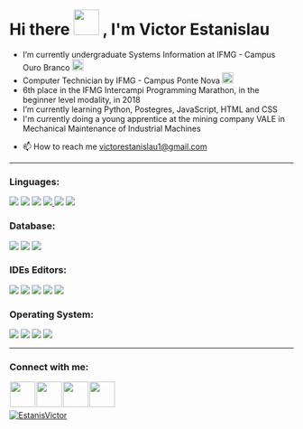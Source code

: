 <h1>Hi there
  <a><img src="https://cdn.discordapp.com/emojis/852645001079029881.gif?v=1" width="45" height="45"/></a>
  , I'm Victor Estanislau
</h1>
<p>
<ul>
   <li>
      I’m currently undergraduate Systems Information at IFMG - Campus Ouro Branco <a><img src="https://cdn.discordapp.com/emojis/851604969501360138.png?v=1" width="20" height="20"/></a>
  </li>
  <li>
    Computer Technician by IFMG - Campus Ponte Nova <a><img src="https://cdn.discordapp.com/emojis/851604969501360138.png?v=1" width="20" height="20"/></a>
  </li>
  </li>
    <li>
     6th place in the IFMG Intercampi Programming Marathon, in the beginner level modality, in 2018
  </li>
  <li>
  I’m currently learning Python, Postegres, JavaScript, HTML and CSS
</li>
  <li>
  I'm currently doing a young apprentice at the mining company VALE in Mechanical Maintenance of Industrial Machines
</li>
  <li>
  <p>
    <g-emoji class="g-emoji" alias="mailbox" fallback-src="https://github.githubassets.com/images/icons/emoji/unicode/1f4eb.png">📫</g-emoji>
    How to reach me
    <a href="mailto:victorestanislau1@gmail.com">victorestanislau1@gmail.com</a>
  </p>
</li>
</ul>
</p>
<div>
  <hr>
  <h3>Linguages:</h3>
  <a href = "#"><img src="https://img.shields.io/badge/Java-ED8B00?style=for-the-badge&amp;logo=java&amp;logoColor=white" style="max-width:100%;"></a>
  <a href = "#"><img src="https://img.shields.io/badge/python-3670A0?style=for-the-badge&logo=python&logoColor=ffdd54"></a>
  <a href = "#"><img src="https://img.shields.io/badge/HTML5-E34F26?style=for-the-badge&amp;logo=html5&amp;logoColor=white" style="max-width:100%;"></a>
  <a href = "#"><img src="https://img.shields.io/badge/css3-%231572B6.svg?style=for-the-badge&logo=css3&logoColor=white" style="max-width:100%;"> </a>
  <a href = "#"><img src="https://img.shields.io/badge/JavaScript-F7DF1E?style=for-the-badge&amp;logo=javascript&amp;logoColor=black" style="max-width:100%;"></a>
  <a href = "#"><img src="https://img.shields.io/badge/php-%23777BB4.svg?style=for-the-badge&logo=php&logoColor=white" style="max-width:100%;"> </a>
  <br>
  <h3>Database:</h3>
  <a href = "#"><img src="https://img.shields.io/badge/mysql-%2300f.svg?style=for-the-badge&logo=mysql&logoColor=white" style="max-width:100%;"></a>
  <a href = "#"><img src="https://img.shields.io/badge/postgres-%23316192.svg?style=for-the-badge&logo=postgresql&logoColor=white" style="max-width:100%;"></a>
  <a href = "#"><img src="https://img.shields.io/badge/sqlite-%2307405e.svg?style=for-the-badge&logo=sqlite&logoColor=white" style="max-width:100%;"></a>
  <h3>IDEs Editors:</h3>
  <a href = "#"><img src="https://img.shields.io/badge/Android%20Studio-3DDC84.svg?style=for-the-badge&logo=android-studio&logoColor=white" style="max-width:100%;"></a>
  <a href = "#"><img src="https://img.shields.io/badge/NetBeansIDE-1B6AC6.svg?style=for-the-badge&logo=apache-netbeans-ide&logoColor=white" style="max-width:100%;"></a>
  <a href = "#"><img src="https://img.shields.io/badge/pycharm-143?style=for-the-badge&logo=pycharm&logoColor=black&color=black&labelColor=green" style="max-width:100%;"></a>
  <a href = "#"><img src="https://img.shields.io/badge/Visual%20Studio%20Code-0078d7.svg?style=for-the-badge&logo=visual-studio-code&logoColor=white" style="max-width:100%;"></a>
  <a href = "#"><img src="https://img.shields.io/badge/sublime_text-%23575757.svg?style=for-the-badge&logo=sublime-text&logoColor=important" style="max-width:100%;"></a>
  <br>
  <h3>Operating System:</h3>
  <a href = "#"><img src="https://img.shields.io/badge/Android-3DDC84?style=for-the-badge&logo=android&logoColor=white" style="max-width:100%;"></a>
  <a href = "#"><img src="https://img.shields.io/badge/Linux%20Mint-87CF3E?style=for-the-badge&logo=Linux%20Mint&logoColor=white" style="max-width:100%;"></a>
  <a href = "#"><img src="https://img.shields.io/badge/Ubuntu-E95420?style=for-the-badge&logo=ubuntu&logoColor=white" style="max-width:100%;"></a>
  <a href = "#"><img src="https://img.shields.io/badge/Windows-0078D6?style=for-the-badge&logo=windows&logoColor=white" style="max-width:100%;"></a>
  <hr>
</div>
<div>
  <h3>Connect with me:</h3>  
    <a href="https://www.instagram.com/estanisvictor"><img src="https://upload.wikimedia.org/wikipedia/commons/thumb/a/a5/Instagram_icon.png/1024px-Instagram_icon.png" width="45" height="45" align="left" hspace="1"></a>
    <a href="https://twitter.com/EstanisVictor"><img src="https://cdn4.iconfinder.com/data/icons/social-media-icons-the-circle-set/48/twitter_circle-512.png" width="45" height="45" align="left" hspace="1"></a>
   <a href="https://www.linkedin.com/in/estanisvictor"><img src="https://image.flaticon.com/icons/png/512/174/174857.png" width="45" height="45" align="left" hspace="1"></a>
   <a href="https://www.facebook.com/victorestanislau.estanislau"><img src="https://image.flaticon.com/icons/png/512/220/220200.png" width="45" height="45" align="left" hspace="1"></a>
</div>
<br><br><br>
<div>
  <a href="https://github.com/EstanisVictor"><img align="center" src="https://github-readme-stats.vercel.app/api/top-langs?username=EstanisVictor&show_icons=true&theme=dark&locale=en&layout=compact" alt="EstanisVictor"/></a>
</div>
